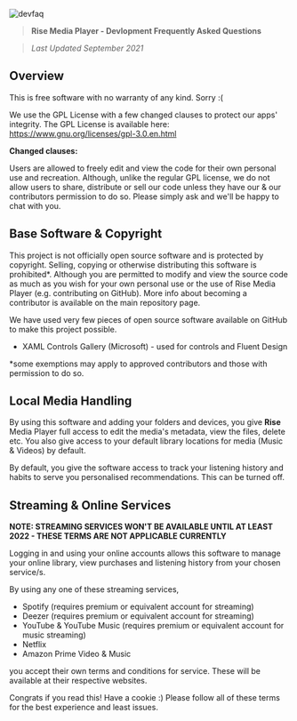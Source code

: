 ![devfaq](https://user-images.githubusercontent.com/74561130/135676941-3a7d1cdf-cb8a-456d-a4c1-2734542289e9.png)
> **Rise Media Player - Devlopment Frequently Asked Questions**




> *Last Updated September 2021*

## Overview

This is free software with no warranty of any kind. Sorry :(

We use the GPL License with a few changed clauses to protect our apps' integrity. The GPL License is available here: https://www.gnu.org/licenses/gpl-3.0.en.html

**Changed clauses:**

Users are allowed to freely edit and view the code for their own personal use and recreation. Although, unlike the regular GPL license, we do not allow users to share, distribute or sell our code unless they have our & our contributors permission to do so. Please simply ask and we'll be happy to chat with you.

## Base Software & Copyright

This project is not officially open source software and is protected by copyright. Selling, copying or otherwise distributing this software is prohibited*. Although you are permitted to modify and view the source code as much as you wish for your own personal use or the use of Rise Media Player (e.g. contributing on GitHub). More info about becoming a contributor is available on the main repository page.

We have used very few pieces of open source software available on GitHub to make this project possible. 
- XAML Controls Gallery (Microsoft) - used for controls and Fluent Design

*some exemptions may apply to approved contributors and those with permission to do so.

## Local Media Handling

By using this software and adding your folders and devices, you give **Rise** Media Player full access to edit the media's metadata, view the files, delete etc. You also give access to your default library locations for media (Music & Videos) by default.

By default, you give the software access to track your listening history and habits to serve you personalised recommendations. This can be turned off.

## Streaming & Online Services

**NOTE: STREAMING SERVICES WON'T BE AVAILABLE UNTIL AT LEAST 2022 - THESE TERMS ARE NOT APPLICABLE CURRENTLY**

Logging in and using your online accounts allows this software to manage your online library, view purchases and listening history from your chosen service/s. 

By using any one of these streaming services,
* Spotify (requires premium or equivalent account for streaming)
* Deezer  (requires premium or equivalent account for streaming)
* YouTube & YouTube Music  (requires premium or equivalent account for music streaming)
* Netflix
* Amazon Prime Video & Music

you accept their own terms and conditions for service. These will be available at their respective websites.


Congrats if you read this! Have a cookie :) 
Please follow all of these terms for the best experience and least issues.
